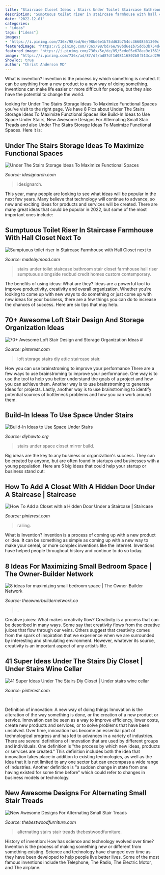 ```yaml
---
title: "Staircase Closet Ideas : Stairs Under Toilet Staircase Bathroom Stair Closet Farmhouse Hall Riser Sumptuous Alongside Redbud Credit Homes Custom Contemporary"
description: "Sumptuous toilet riser in staircase farmhouse with hall closet next to"
date: "2022-12-01"
categories:
- "ideas"
tags: ["ideas"]
images:
- "https://i.pinimg.com/736x/98/bd/6e/98bd6e1b75dd63b754dc36608551309c.jpg"
featuredImage: "https://i.pinimg.com/736x/98/bd/6e/98bd6e1b75dd63b754dc36608551309c.jpg"
featured_image: "https://i.pinimg.com/736x/5e/de/05/5ede05e678ee9e13619c2c4350312fa3.jpg"
image: "https://i.pinimg.com/736x/ad/87/df/ad87df1d08116802b8f513cad296ec92.jpg"
ShowToc: true
author: "Christ Anderson MD"
---
```



What is invention?
Invention is the process by which something is created. It can be anything from a new product to a new way of doing something. Inventions can make life easier or more difficult for people, but they also have the potential to change the world.

	

		
looking for Under The Stairs Storage Ideas To Maximize Functional Spaces you've visit to the right page. We have 8 Pics about Under The Stairs Storage Ideas To Maximize Functional Spaces like Build-In Ideas to Use Space Under Stairs, New Awesome Designs For Alternating Small Stair Treads and also Under The Stairs Storage Ideas To Maximize Functional Spaces. Here it is:
		
    
## Under The Stairs Storage Ideas To Maximize Functional Spaces

<img loading=lazy src="https://www.idesignarch.com/wp-content/uploads/Under-The-Stairs-Storage-Ideas_6.jpg" onerror="this.onerror=null;this.src='https://tse1.mm.bing.net/th?id=OIP.kOSKvDBCNMqU_jttwc9fUwHaK0&amp;pid=15.1';" alt="Under The Stairs Storage Ideas To Maximize Functional Spaces">

_Source: idesignarch.com_

>idesignarch. 

	

This year, many people are looking to see what ideas will be popular in the next few years. Many believe that technology will continue to advance, so new and exciting ideas for products and services will be created. There are many great ideas that could be popular in 2022, but some of the most important ones include: 

    
## Sumptuous Toilet Riser In Staircase Farmhouse With Hall Closet Next To

<img loading=lazy src="https://madebymood.com/wp-content/uploads/2015/08/Sumptuous-toilet-riser-in-Staircase-Farmhouse-with-Hall-Closet-next-to-House-Stair-Design-alongside-Under-Stairs-Bathroom-andBathroom-Wallpaper-.jpg" onerror="this.onerror=null;this.src='https://tse2.mm.bing.net/th?id=OIP.l-nHk-_l38UfHMBfwMv0SwHaLH&amp;pid=15.1';" alt="Sumptuous toilet riser in Staircase Farmhouse with Hall Closet next to">

_Source: madebymood.com_

>stairs under toilet staircase bathroom stair closet farmhouse hall riser sumptuous alongside redbud credit homes custom contemporary. 

	

The benefits of using ideas: What are they?
Ideas are a powerful tool to improve productivity, creativity and overall organization. Whether you're looking to come up with new ways to do something or just come up with new ideas for your business, there are a few things you can do to increase the chances of success. Here are six tips that may help.

    
## 70+ Awesome Loft Stair Design And Storage Organization Ideas #

<img loading=lazy src="https://i.pinimg.com/736x/ad/87/df/ad87df1d08116802b8f513cad296ec92.jpg" onerror="this.onerror=null;this.src='https://tse3.mm.bing.net/th?id=OIP.fRJg28g2tcczUSKUs2yuVQHaJ0&amp;pid=15.1';" alt="70+ Awesome Loft Stair Design and Storage Organization Ideas #">

_Source: pinterest.com_

>loft storage stairs diy attic staircase stair. 

	

How you can use brainstroming to improve your performance
There are a few ways to use brainstroming to improve your performance. One way is to use the tool to help you better understand the goals of a project and how you can achieve them. Another way is to use brainstroming to generate Ideas for projects. Lastly, another way is to use brainstroming to identify potential sources of bottleneck problems and how you can work around them.

    
## Build-In Ideas To Use Space Under Stairs

<img loading=lazy src="http://www.diyhowto.org/wp-content/uploads/Under-the-Stairs-Mirror-Closet-20-Build-In-Ideas-to-Use-Space-Under-Stairs-DIYHowto.jpg" onerror="this.onerror=null;this.src='https://tse2.mm.bing.net/th?id=OIP.1XAMW79T4_wh-98fS4RoewHaJ8&amp;pid=15.1';" alt="Build-In Ideas to Use Space Under Stairs">

_Source: diyhowto.org_

>stairs under space closet mirror build. 

	

Big ideas are the key to any business or organization's success. They can be created by anyone, but are often found in startups and businesses with a young population. Here are 5 big ideas that could help your startup or business stand out: 

    
## How To Add A Closet With A Hidden Door Under A Staircase | Staircase

<img loading=lazy src="https://i.pinimg.com/736x/5e/de/05/5ede05e678ee9e13619c2c4350312fa3.jpg" onerror="this.onerror=null;this.src='https://tse1.mm.bing.net/th?id=OIP.ERf2bPgZW7v7_XnUsna42wHaJv&amp;pid=15.1';" alt="How To Add a Closet with a Hidden Door Under a Staircase | Staircase">

_Source: pinterest.com_

>railing. 

	

What is Invention?
Invention is a process of coming up with a new product or idea. It can be something as simple as coming up with a new way to make your cereal, or more complex inventions like the internet. Inventions have helped people throughout history and continue to do so today.

    
## 8 Ideas For Maximizing Small Bedroom Space | The Owner-Builder Network

<img loading=lazy src="https://theownerbuildernetwork.co/wp-content/uploads/2015/05/Space-saving-Bedroom-Ideas-16.jpg" onerror="this.onerror=null;this.src='https://tse3.mm.bing.net/th?id=OIP.5e1r3ZgQVXbWg3BmFts-0AHaNK&amp;pid=15.1';" alt="8 ideas for maximizing small bedroom space | The Owner-Builder Network">

_Source: theownerbuildernetwork.co_

>. 

	

Creative juices: What makes creativity flow?
Creativity is a process that can be described in many ways. Some say that creativity flows from the creative juices that flow through our veins. Others suggest that creativity comes from the spark of inspiration that we experience when we are surrounded by interesting and stimulating environment. However, whatever its source, creativity is an important aspect of any artist’s life.

    
## 41 Super Ideas Under The Stairs Diy Closet | Under Stairs Wine Cellar

<img loading=lazy src="https://i.pinimg.com/736x/98/bd/6e/98bd6e1b75dd63b754dc36608551309c.jpg" onerror="this.onerror=null;this.src='https://tse1.mm.bing.net/th?id=OIP.uIgNaEm8TBAKt2J5jUkUTAAAAA&amp;pid=15.1';" alt="41 Super Ideas Under The Stairs Diy Closet | Under stairs wine cellar">

_Source: pinterest.com_

>. 

	

Definition of innovation: A new way of doing things
Innovation is the alteration of the way something is done, or the creation of a new product or service. Innovation can be seen as a way to improve efficiency, lower costs, create new products and services, or to solve problems that have been unsolved. Over time, innovation has become an essential part of technological progress and has led to advances in a variety of industries.
There are several definitions of innovation that are used by different groups and individuals. One definition is "the process by which new ideas, products or services are created." This definition includes both the idea that innovation takes place in addition to existing technologies, as well as the idea that it is not limited to any one sector but can encompass a wide range of industries. Another definition is "a sudden change in state from one having existed for some time before" which could refer to changes in business models or technology.

    
## New Awesome Designs For Alternating Small Stair Treads

<img loading=lazy src="https://thebestwoodfurniture.com/wp-content/uploads/2017/07/Stairs-Flanked-By-Solid-Walls.jpg" onerror="this.onerror=null;this.src='https://tse2.mm.bing.net/th?id=OIP.1a33cJ_nPDg_AZKRrG1nXgDWEj&amp;pid=15.1';" alt="New Awesome Designs For Alternating Small Stair Treads">

_Source: thebestwoodfurniture.com_

>alternating stairs stair treads thebestwoodfurniture. 

	

History of invention: How has science and technology evolved over time?
Invention is the process of making something new or different from something existing. Science and technology have changed over time as they have been developed to help people live better lives. Some of the most famous inventions include the Telephone, The Radio, The Electric Motor, and The airplane.

